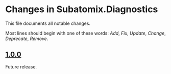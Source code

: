 # Changes in Subatomix.Diagnostics

This file documents all notable changes.

Most lines should begin with one of these words:
*Add*, *Fix*, *Update*, *Change*, *Deprecate*, *Remove*.

<!--
## [Unreleased](https://github.com/sharpjs/Subatomix.Diagnostics/compare/release/1.0.1..HEAD)
(none)

## [1.0.1](https://github.com/sharpjs/Subatomix.Diagnostics/compare/release/1.0.0..release/1.0.1)
Future release.
-->

## [1.0.0](https://github.com/sharpjs/Subatomix.Diagnostics/tree/release/1.0.0)
Future release.
<!--Initial release.-->

<!--
  Copyright 2022 Jeffrey Sharp

  Permission to use, copy, modify, and distribute this software for any
  purpose with or without fee is hereby granted, provided that the above
  copyright notice and this permission notice appear in all copies.

  THE SOFTWARE IS PROVIDED "AS IS" AND THE AUTHOR DISCLAIMS ALL WARRANTIES
  WITH REGARD TO THIS SOFTWARE INCLUDING ALL IMPLIED WARRANTIES OF
  MERCHANTABILITY AND FITNESS. IN NO EVENT SHALL THE AUTHOR BE LIABLE FOR
  ANY SPECIAL, DIRECT, INDIRECT, OR CONSEQUENTIAL DAMAGES OR ANY DAMAGES
  WHATSOEVER RESULTING FROM LOSS OF USE, DATA OR PROFITS, WHETHER IN AN
  ACTION OF CONTRACT, NEGLIGENCE OR OTHER TORTIOUS ACTION, ARISING OUT OF
  OR IN CONNECTION WITH THE USE OR PERFORMANCE OF THIS SOFTWARE.
-->
